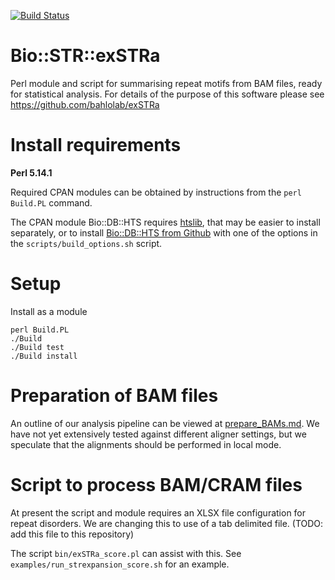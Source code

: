 [![Build Status](https://travis-ci.com/bahlolab/Bio-STR-exSTRa.svg?token=pyf8VedruqnDDaNAxxhX&branch=master)](https://travis-ci.com/bahlolab/Bio-STR-exSTRa)

# Bio::STR::exSTRa

Perl module and script for summarising repeat motifs from BAM files, ready for statistical analysis.
For details of the purpose of this software please see https://github.com/bahlolab/exSTRa

# Install requirements

**Perl 5.14.1**

Required CPAN modules can be obtained by instructions from the `perl Build.PL` command. 

The CPAN module Bio::DB::HTS requires [htslib](https://github.com/samtools/htslib), that may be easier to install separately, or to install [Bio::DB::HTS from Github](https://github.com/Ensembl/Bio-DB-HTS) with one of the options in the `scripts/build_options.sh` script. 

# Setup 

Install as a module

    perl Build.PL
    ./Build
    ./Build test
    ./Build install

# Preparation of BAM files

An outline of our analysis pipeline can be viewed at [prepare_BAMs.md](prepare_BAMs.md). 
We have not yet extensively tested against different aligner settings, but we speculate that the alignments should be performed in local mode. 

# Script to process BAM/CRAM files

At present the script and module requires an XLSX file configuration for repeat disorders. We are changing this to use of a tab delimited file. (TODO: add this file to this repository)

The script `bin/exSTRa_score.pl` can assist with this. See `examples/run_strexpansion_score.sh` for an example. 

